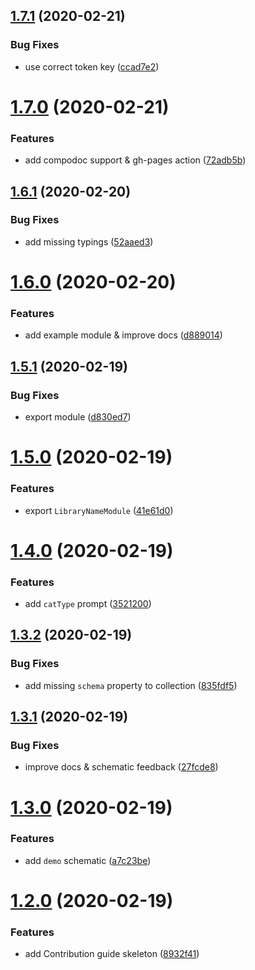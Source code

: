 ## [1.7.1](https://github.com/rjlopezdev/nestjs-lib-starter/compare/v1.7.0...v1.7.1) (2020-02-21)


### Bug Fixes

* use correct token key ([ccad7e2](https://github.com/rjlopezdev/nestjs-lib-starter/commit/ccad7e2a0030ca606dce45b0641973746e82492c))

# [1.7.0](https://github.com/rjlopezdev/nestjs-lib-starter/compare/v1.6.1...v1.7.0) (2020-02-21)


### Features

* add compodoc support & gh-pages action ([72adb5b](https://github.com/rjlopezdev/nestjs-lib-starter/commit/72adb5b05b0fbf484436de8ab4eb7bfdbaf5df82))

## [1.6.1](https://github.com/rjlopezdev/nestjs-lib-starter/compare/v1.6.0...v1.6.1) (2020-02-20)


### Bug Fixes

* add missing typings ([52aaed3](https://github.com/rjlopezdev/nestjs-lib-starter/commit/52aaed39721d6b1296bb847d657d7feb38f54b8c))

# [1.6.0](https://github.com/rjlopezdev/nestjs-lib-starter/compare/v1.5.1...v1.6.0) (2020-02-20)


### Features

* add example module & improve docs ([d889014](https://github.com/rjlopezdev/nestjs-lib-starter/commit/d8890146092f31789c2e8e47877d9835c6d12cd2))

## [1.5.1](https://github.com/rjlopezdev/nestjs-lib-starter/compare/v1.5.0...v1.5.1) (2020-02-19)


### Bug Fixes

* export module ([d830ed7](https://github.com/rjlopezdev/nestjs-lib-starter/commit/d830ed74ebf8e6d30f6c399b338d4e28f952fa8b))

# [1.5.0](https://github.com/rjlopezdev/nestjs-lib-starter/compare/v1.4.0...v1.5.0) (2020-02-19)


### Features

* export `LibraryNameModule` ([41e61d0](https://github.com/rjlopezdev/nestjs-lib-starter/commit/41e61d05c90cf7345d753adb5033dd3de3f50904))

# [1.4.0](https://github.com/rjlopezdev/nestjs-lib-starter/compare/v1.3.2...v1.4.0) (2020-02-19)


### Features

* add `catType` prompt ([3521200](https://github.com/rjlopezdev/nestjs-lib-starter/commit/35212004fd7b72bcaae553beb07aeeab78844bc5))

## [1.3.2](https://github.com/rjlopezdev/nestjs-lib-starter/compare/v1.3.1...v1.3.2) (2020-02-19)


### Bug Fixes

* add missing `schema` property to collection ([835fdf5](https://github.com/rjlopezdev/nestjs-lib-starter/commit/835fdf5f94749d5bbc79b10702e9c47c99621772))

## [1.3.1](https://github.com/rjlopezdev/nestjs-lib-starter/compare/v1.3.0...v1.3.1) (2020-02-19)


### Bug Fixes

* improve docs & schematic feedback ([27fcde8](https://github.com/rjlopezdev/nestjs-lib-starter/commit/27fcde832e733374dcc32314e5066056e4cb0776))

# [1.3.0](https://github.com/rjlopezdev/nestjs-lib-starter/compare/v1.2.0...v1.3.0) (2020-02-19)


### Features

* add `demo` schematic ([a7c23be](https://github.com/rjlopezdev/nestjs-lib-starter/commit/a7c23be872f2cac68c8555e6fed400acc65ed7dd))

# [1.2.0](https://github.com/rjlopezdev/nestjs-lib-starter/compare/v1.1.2...v1.2.0) (2020-02-19)


### Features

* add Contribution guide skeleton ([8932f41](https://github.com/rjlopezdev/nestjs-lib-starter/commit/8932f413957a80a86b5f0aa5442e24656547192e))
